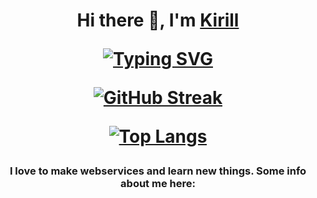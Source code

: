 <h1 align="center">Hi there 👋, I'm <a href="https://daniilshat.ru/" target="_blank">Kirill</a>

[![Typing SVG](https://readme-typing-svg.herokuapp.com?color=%2336BCF7&lines=I+am+beginner+Python+developer+:в)](https://git.io/typing-svg)

[![GitHub Streak](https://github-readme-streak-stats.herokuapp.com/?user=Indi77erence)](https://git.io/streak-stats)




[![Top Langs](https://github-readme-stats.vercel.app/api/top-langs/?username=Indi77erence&layout=compact)](https://github.com/anuraghazra/github-readme-stats)


<h3 align="center">I love to make webservices and learn new things. Some info about me here:</h3>
